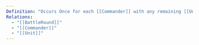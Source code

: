 ```yaml
---
Definition: "Occurs Once for each [[Commander]] with any remaining [[Unit]] during a [[BattleRound]] It is the [[Commander]] ‘s “turn”"
Relations:
  - "[[BattleRound]]"
  - "[[Commander]]"
  - "[[Unit]]"
---
```

